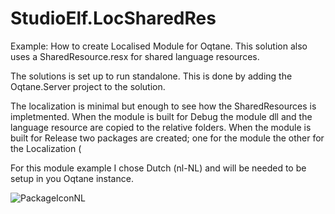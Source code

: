 # StudioElf.LocSharedRes
Example: How to create Localised Module for Oqtane.  This solution also uses a SharedResource.resx for shared language resources.

The solutions is set up to run standalone.  This is done by adding the Oqtane.Server project to the solution. 

The localization is minimal but enough to see how the SharedResources is impletmented.
When the module is built for Debug the module dll and the language resource are copied to the relative folders.
When the module is built for Release two packages are created; one for the module the other for the Localization (

For this module example I chose Dutch (nl-NL) and will be needed to be setup in you Oqtane instance.

![PackageIconNL](https://user-images.githubusercontent.com/9447612/117536950-535ba100-affe-11eb-95d1-71f07c913ed4.png)

